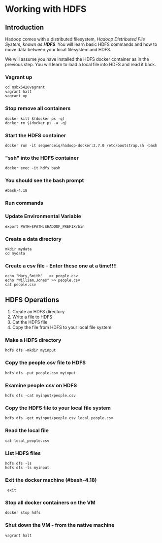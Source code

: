 # Working with HDFS

## Introduction

Hadoop comes with a distributed filesystem,  _Hadoop Distributed File System, known as **HDFS**_.  You will learn basic HDFS commands and how to move data between your local filesystem and HDFS.



We will assume you have installed the HDFS docker container as in the previous step.  You will learn to load a local file into HDFS and read it back.

### Vagrant up

```text
cd msbx5420vagrant
vagrant halt
vagrant up
```

### Stop remove all containers

```text
docker kill $(docker ps -q)
docker rm $(docker ps -a -q)
```

### Start the HDFS container

```text
docker run -it sequenceiq/hadoop-docker:2.7.0 /etc/bootstrap.sh -bash
```

### "ssh" into the HDFS container

```text
docker exec -it hdfs bash
```

### You should see the bash prompt

```text
#bash-4.18
```

### Run commands

### Update Environmental Variable

```text
export PATH=$PATH:$HADOOP_PREFIX/bin 
```

### Create a data directory

```text
mkdir mydata
cd mydata
```

### Create a csv file - Enter these one at a time!!!!

```text
echo "Mary,Smith"   >> people.csv
echo "William,Jones" >> people.csv
cat people.csv
```

## HDFS Operations

1. Create an HDFS directory
2. Write a file to HDFS
3. Cat the HDFS file
4. Copy the file from HDFS to your local file system

### Make a HDFS directory

```text
hdfs dfs -mkdir myinput
```

### Copy the people.csv file to HDFS

```text
hdfs dfs -put people.csv myinput
```

### Examine people.csv on HDFS

```text
hdfs dfs -cat myinput/people.csv
```

### Copy the HDFS file to your local file system

```text
hdfs dfs -get myinput/people.csv local_people.csv
```

### Read the local file

```text
cat local_people.csv
```

### List HDFS files

```text
hdfs dfs -ls
hdfs dfs -ls myinput
```

### Exit the docker machine \(\#bash-4.18\) 

```text
 exit
```

### Stop all docker containers on the VM

```text
docker stop hdfs
```

### Shut down the VM - from the native machine

```text
vagrant halt
```

